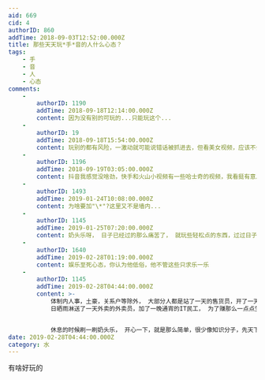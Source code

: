 ```yaml
---
aid: 669
cid: 4
authorID: 860
addTime: 2018-09-03T12:52:00.000Z
title: 那些天天玩*手*音的人什么心态？
tags:
    - 手
    - 音
    - 人
    - 心态
comments:
    -
        authorID: 1190
        addTime: 2018-09-18T12:14:00.000Z
        content: 因为没有别的可玩的...只能玩这个...
    -
        authorID: 19
        addTime: 2018-09-18T15:54:00.000Z
        content: 玩别的都有风险，一激动就可能说错话被抓进去，但看美女视频，应该不会乱说啥的，顶多调戏一下女人。。。
    -
        authorID: 1196
        addTime: 2018-09-19T03:05:00.000Z
        content: 抖音我感觉没啥劲，快手和火山小视频有一些哈士奇的视频，我看挺有意思。
    -
        authorID: 1493
        addTime: 2019-01-24T10:08:00.000Z
        content: 为啥要加"\*"?这里又不是墙内...
    -
        authorID: 1145
        addTime: 2019-01-25T07:20:00.000Z
        content: 奶头乐呀， 日子已经过的那么痛苦了， 就玩些轻松点的东西，过过日子咯~
    -
        authorID: 1640
        addTime: 2019-02-28T01:19:00.000Z
        content: 娱乐至死心态，你认为他低俗，他不管这些只求乐一乐
    -
        authorID: 1145
        addTime: 2019-02-28T04:44:00.000Z
        content: >-
            体制内人事，土豪，关系户等除外， 大部分人都是站了一天的售货员，开了一天车的滴滴司机或者货车司机，扫了一天地的清洁工人，
            日晒雨淋送了一天外卖的外卖员，加了一晚通宵的IT民工， 为了赚那么一点点生活费用，逼迫一天都那么累了，


            休息的时候刷一刷奶头乐， 开心一下，就是那么简单，很少像知识分子，先天下之忧而忧， 所以抖音那么火爆的原因
date: 2019-02-28T04:44:00.000Z
category: 水
---
```


有啥好玩的

